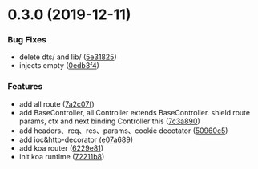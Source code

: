 <a name="0.3.0"></a>
# 0.3.0 (2019-12-11)


### Bug Fixes

* delete dts/ and lib/ ([5e31825](https://github.com/hubvue/kim/commit/5e31825))
* injects empty ([0edb3f4](https://github.com/hubvue/kim/commit/0edb3f4))


### Features

* add all route ([7a2c07f](https://github.com/hubvue/kim/commit/7a2c07f))
* add BaseController, all Controller extends BaseController.  shield route params, ctx and next binding  Controller this ([7c3a890](https://github.com/hubvue/kim/commit/7c3a890))
* add headers、req、res、params、cookie decotator ([50960c5](https://github.com/hubvue/kim/commit/50960c5))
* add ioc&http-decorator ([e07a689](https://github.com/hubvue/kim/commit/e07a689))
* add koa router ([6229e81](https://github.com/hubvue/kim/commit/6229e81))
* init koa runtime ([72211b8](https://github.com/hubvue/kim/commit/72211b8))



